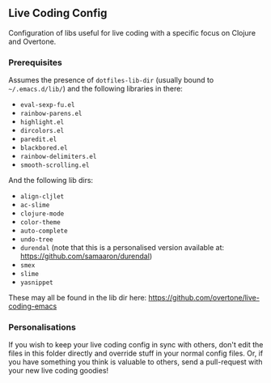 ## Live Coding Config

Configuration of libs useful for live coding with a specific focus on Clojure and Overtone.

### Prerequisites

Assumes the presence of `dotfiles-lib-dir` (usually bound to `~/.emacs.d/lib/`) and the following libraries in there:
* `eval-sexp-fu.el`
* `rainbow-parens.el`
* `highlight.el`
* `dircolors.el`
* `paredit.el`
* `blackbored.el`
* `rainbow-delimiters.el`
* `smooth-scrolling.el`

And the following lib dirs:
* `align-cljlet`
* `ac-slime`
* `clojure-mode`
* `color-theme`
* `auto-complete`
* `undo-tree`
* `durendal` (note that this is a personalised version available at: https://github.com/samaaron/durendal)
* `smex`
* `slime`
* `yasnippet`

These may all be found in the lib dir here: https://github.com/overtone/live-coding-emacs

### Personalisations
If you wish to keep your live coding config in sync with others, don't edit the files in this folder directly and override stuff in your normal config files. Or, if you have something you think is valuable to others, send a pull-request with your new live coding goodies!
